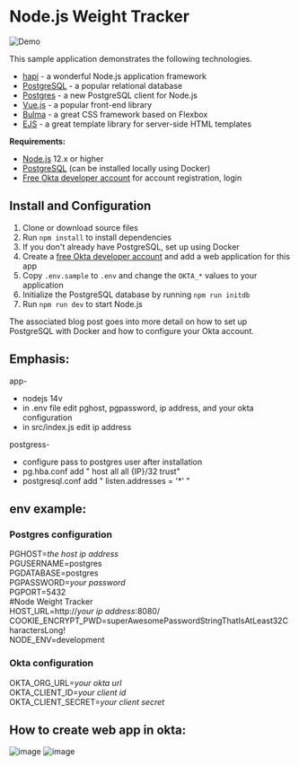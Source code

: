 # Node.js Weight Tracker        

![Demo](docs/build-weight-tracker-app-demo.gif)

This sample application demonstrates the following technologies.

* [hapi](https://hapi.dev) - a wonderful Node.js application framework
* [PostgreSQL](https://www.postgresql.org/) - a popular relational database
* [Postgres](https://github.com/porsager/postgres) - a new PostgreSQL client for Node.js
* [Vue.js](https://vuejs.org/) - a popular front-end library
* [Bulma](https://bulma.io/) - a great CSS framework based on Flexbox
* [EJS](https://ejs.co/) - a great template library for server-side HTML templates

**Requirements:**

* [Node.js](https://nodejs.org/) 12.x or higher
* [PostgreSQL](https://www.postgresql.org/) (can be installed locally using Docker)
* [Free Okta developer account](https://developer.okta.com/) for account registration, login

## Install and Configuration

1. Clone or download source files
1. Run `npm install` to install dependencies
1. If you don't already have PostgreSQL, set up using Docker
1. Create a [free Okta developer account](https://developer.okta.com/) and add a web application for this app
1. Copy `.env.sample` to `.env` and change the `OKTA_*` values to your application
1. Initialize the PostgreSQL database by running `npm run initdb`
1. Run `npm run dev` to start Node.js

The associated blog post goes into more detail on how to set up PostgreSQL with Docker and how to configure your Okta account.



## Emphasis:
app-
* nodejs 14v
* in .env file edit pghost, pgpassword, ip address, and your okta configuration
* in src/index.js edit ip address


postgress-
* configure pass to postgres user after installation
* pg.hba.conf add " host all all {IP}/32 trust"
* postgresql.conf add " listen.addresses = '*' "

## env example:
### Postgres configuration
PGHOST=*the host ip address* </br>
PGUSERNAME=postgres </br>
PGDATABASE=postgres </br>
PGPASSWORD=*your password* </br>
PGPORT=5432 </br>
#Node Weight Tracker </br> 
HOST_URL=http://*your ip address*:8080/ </br> 
COOKIE_ENCRYPT_PWD=superAwesomePasswordStringThatIsAtLeast32CharactersLong! </br>
NODE_ENV=development </br>
### Okta configuration </br>
OKTA_ORG_URL=*your okta url* </br>
OKTA_CLIENT_ID=*your client id* </br>
OKTA_CLIENT_SECRET=*your client secret* </br>


## How to create web app in okta:
![image](https://user-images.githubusercontent.com/71599740/135457847-bfd8f1d4-bbce-42e8-885f-1c3b34a194e5.png)
![image](https://user-images.githubusercontent.com/71599740/135457981-82b04468-2fc5-4731-8042-d8ec05b31f2d.png)

